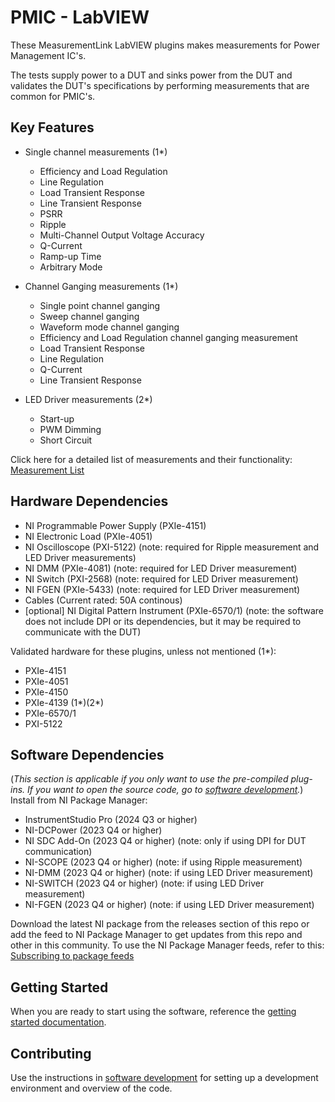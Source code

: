 # PMIC - LabVIEW

 These MeasurementLink LabVIEW plugins makes measurements for Power Management IC's.
 
 The tests supply power to a DUT and sinks power from the DUT and validates the DUT's specifications by performing measurements that are common for PMIC's.

## Key Features

 - Single channel measurements (1*)
   - Efficiency and Load Regulation
   - Line Regulation
   - Load Transient Response
   - Line Transient Response
   - PSRR
   - Ripple
   - Multi-Channel Output Voltage Accuracy
   - Q-Current
   - Ramp-up Time
   - Arbitrary Mode

 - Channel Ganging measurements (1*)
   - Single point channel ganging
   - Sweep channel ganging
   - Waveform mode channel ganging
   - Efficiency and Load Regulation channel ganging measurement
   - Load Transient Response
   - Line Regulation
   - Q-Current
   - Line Transient Response

- LED Driver measurements (2*)
   - Start-up
   - PWM Dimming
   - Short Circuit
     
Click here for a detailed list of measurements and their functionality: [Measurement List](docs/measurements/meas-index.md)

## Hardware Dependencies

- NI Programmable Power Supply (PXIe-4151)
- NI Electronic Load (PXIe-4051)
- NI Oscilloscope (PXI-5122) (note: required for Ripple measurement and LED Driver measurements)
- NI DMM (PXIe-4081) (note: required for LED Driver measurement)
- NI Switch (PXI-2568) (note: required for LED Driver measurement)
- NI FGEN (PXIe-5433) (note: required for LED Driver measurement)
- Cables (Current rated: 50A continous)
- [optional] NI Digital Pattern Instrument (PXIe-6570/1) (note: the software does not include DPI or its dependencies, but it may be required to communicate with the DUT)

Validated hardware for these plugins, unless not mentioned (1*):
- PXIe-4151
- PXIe-4051
- PXIe-4150
- PXIe-4139 (1*)(2*)
- PXIe-6570/1
- PXI-5122

## Software Dependencies
(*This section is applicable if you only want to use the pre-compiled plug-ins. If you want to open the source code, go to [software development](docs/sw-dev.md).*)  
Install from NI Package Manager:

- InstrumentStudio Pro (2024 Q3 or higher)
- NI-DCPower (2023 Q4 or higher)
- NI SDC Add-On (2023 Q4 or higher) (note: only if using DPI for DUT communication)
- NI-SCOPE (2023 Q4 or higher) (note: if using Ripple measurement)
- NI-DMM (2023 Q4 or higher) (note: if using LED Driver measurement)
- NI-SWITCH (2023 Q4 or higher) (note: if using LED Driver measurement)
- NI-FGEN (2023 Q4 or higher) (note: if using LED Driver measurement)

Download the latest NI package from the releases section of this repo or add the feed to NI Package Manager to get updates from this repo and other in this community. To use the NI Package Manager feeds, refer to this: [Subscribing to package feeds](https://github.com/NI-MeasurementLink-Plug-Ins/package-manager-feeds)

## Getting Started
When you are ready to start using the software, reference the [getting started documentation](docs/help.md).

## Contributing
Use the instructions in [software development](docs/sw-dev.md) for setting up a development environment and overview of the code.
